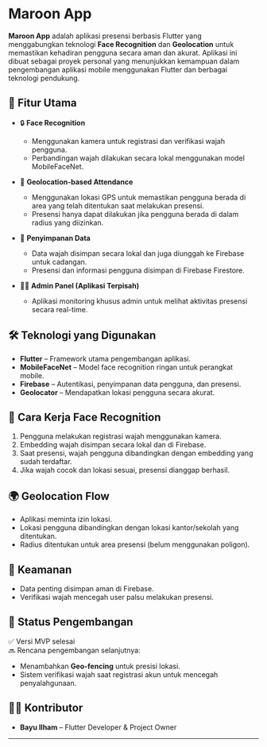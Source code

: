 # Maroon App

**Maroon App** adalah aplikasi presensi berbasis Flutter yang menggabungkan teknologi **Face Recognition** dan **Geolocation** untuk memastikan kehadiran pengguna secara aman dan akurat. Aplikasi ini dibuat sebagai proyek personal yang menunjukkan kemampuan dalam pengembangan aplikasi mobile menggunakan Flutter dan berbagai teknologi pendukung.

## 🚀 Fitur Utama

- 🔒 **Face Recognition**
  - Menggunakan kamera untuk registrasi dan verifikasi wajah pengguna.
  - Perbandingan wajah dilakukan secara lokal menggunakan model MobileFaceNet.
  
- 📍 **Geolocation-based Attendance**
  - Menggunakan lokasi GPS untuk memastikan pengguna berada di area yang telah ditentukan saat melakukan presensi.
  - Presensi hanya dapat dilakukan jika pengguna berada di dalam radius yang diizinkan.

- 💾 **Penyimpanan Data**
  - Data wajah disimpan secara lokal dan juga diunggah ke Firebase untuk cadangan.
  - Presensi dan informasi pengguna disimpan di Firebase Firestore.

- 👨‍💼 **Admin Panel (Aplikasi Terpisah)**
  - Aplikasi monitoring khusus admin untuk melihat aktivitas presensi secara real-time.

## 🛠️ Teknologi yang Digunakan

- **Flutter** – Framework utama pengembangan aplikasi.
- **MobileFaceNet** – Model face recognition ringan untuk perangkat mobile.
- **Firebase** – Autentikasi, penyimpanan data pengguna, dan presensi.
- **Geolocator** – Mendapatkan lokasi pengguna secara akurat.

## 📸 Cara Kerja Face Recognition

1. Pengguna melakukan registrasi wajah menggunakan kamera.
2. Embedding wajah disimpan secara lokal dan di Firebase.
3. Saat presensi, wajah pengguna dibandingkan dengan embedding yang sudah terdaftar.
4. Jika wajah cocok dan lokasi sesuai, presensi dianggap berhasil.

## 🌍 Geolocation Flow

- Aplikasi meminta izin lokasi.
- Lokasi pengguna dibandingkan dengan lokasi kantor/sekolah yang ditentukan.
- Radius ditentukan untuk area presensi (belum menggunakan poligon).

## 🔐 Keamanan

- Data penting disimpan aman di Firebase.
- Verifikasi wajah mencegah user palsu melakukan presensi.

## 🧪 Status Pengembangan

✅ Versi MVP selesai  
🔜 Rencana pengembangan selanjutnya:
- Menambahkan **Geo-fencing** untuk presisi lokasi.
- Sistem verifikasi wajah saat registrasi akun untuk mencegah penyalahgunaan.

## 👨‍💻 Kontributor

- **Bayu Ilham** – Flutter Developer & Project Owner  

---

